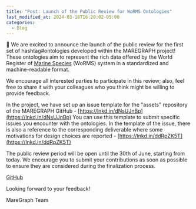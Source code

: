 ```yaml
---
title: "Post: Launch of the Public Review for WoRMS Ontologies"
last_modified_at: 2024-03-18T16:20:02-05:00
categories:
  - Blog
---
```




📣 We are excited to announce the launch of the public review for the first set of hashtag#ontologies developed within the MAREGRAPH project! 
These ontologies aim to represent the rich data offered by the World Register of [Marine Species](https://www.marinespecies.org/) (WoRMS) system in a standardized and machine-readable format.

We encourage all interested parties to participate in this review; also, feel free to share it with your colleagues who you think might be willing to provide feedback.

In the project, we have set up an issue template for the "assets" repository of the MAREGRAPH GitHub - [https://lnkd.in/dNsUJnBp](https://lnkd.in/dNsUJnBp)
You can use this template to submit specific issues you encounter with the ontologies. In the template of the issue, there is also a reference to the corresponding deliverable where some motivations for design choices are reported - [https://lnkd.in/ddRpZK5T](https://lnkd.in/ddRpZK5T)

The public review period will be open until the 30th of June, starting from today. We encourage you to submit your contributions as soon as possible to ensure they are considered during the finalization process.

[GitHub](https://github.com/MareGraph-EU/assets)

Looking forward to your feedback!

MareGraph Team 

